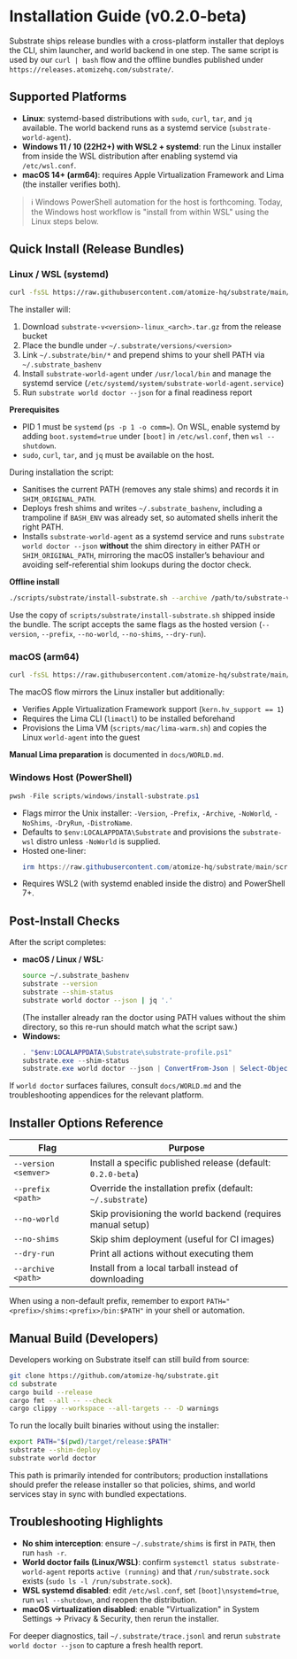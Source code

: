 # Installation Guide (v0.2.0-beta)

Substrate ships release bundles with a cross-platform installer that deploys the
CLI, shim launcher, and world backend in one step. The same script is used by
our `curl | bash` flow and the offline bundles published under
`https://releases.atomizehq.com/substrate/`.

## Supported Platforms

- **Linux**: systemd-based distributions with `sudo`, `curl`, `tar`, and `jq`
  available. The world backend runs as a systemd service (`substrate-world-agent`).
- **Windows 11 / 10 (22H2+) with WSL2 + systemd**: run the Linux installer from
  inside the WSL distribution after enabling systemd via `/etc/wsl.conf`.
- **macOS 14+ (arm64)**: requires Apple Virtualization Framework and Lima (the
  installer verifies both).

> ℹ️ Windows PowerShell automation for the host is forthcoming. Today, the
> Windows host workflow is "install from within WSL" using the Linux steps
> below.

## Quick Install (Release Bundles)

### Linux / WSL (systemd)

```bash
curl -fsSL https://raw.githubusercontent.com/atomize-hq/substrate/main/scripts/substrate/install-substrate.sh | bash
```

The installer will:

1. Download `substrate-v<version>-linux_<arch>.tar.gz` from the release bucket
2. Place the bundle under `~/.substrate/versions/<version>`
3. Link `~/.substrate/bin/*` and prepend shims to your shell PATH via
   `~/.substrate_bashenv`
4. Install `substrate-world-agent` under `/usr/local/bin` and manage the
   systemd service (`/etc/systemd/system/substrate-world-agent.service`)
5. Run `substrate world doctor --json` for a final readiness report

**Prerequisites**

- PID 1 must be `systemd` (`ps -p 1 -o comm=`). On WSL, enable systemd by adding
  `boot.systemd=true` under `[boot]` in `/etc/wsl.conf`, then `wsl --shutdown`.
- `sudo`, `curl`, `tar`, and `jq` must be available on the host.

During installation the script:
- Sanitises the current PATH (removes any stale shims) and records it in
  `SHIM_ORIGINAL_PATH`.
- Deploys fresh shims and writes `~/.substrate_bashenv`, including a trampoline
  if `BASH_ENV` was already set, so automated shells inherit the right PATH.
- Installs `substrate-world-agent` as a systemd service and runs
  `substrate world doctor --json` **without** the shim directory in either PATH
  or `SHIM_ORIGINAL_PATH`, mirroring the macOS installer’s behaviour and
  avoiding self-referential shim lookups during the doctor check.

**Offline install**

```bash
./scripts/substrate/install-substrate.sh --archive /path/to/substrate-v0.2.0-beta-linux_x86_64.tar.gz
```

Use the copy of `scripts/substrate/install-substrate.sh` shipped inside the bundle. The script
accepts the same flags as the hosted version (`--version`, `--prefix`,
`--no-world`, `--no-shims`, `--dry-run`).

### macOS (arm64)

```bash
curl -fsSL https://raw.githubusercontent.com/atomize-hq/substrate/main/scripts/substrate/install-substrate.sh | bash
```

The macOS flow mirrors the Linux installer but additionally:

- Verifies Apple Virtualization Framework support (`kern.hv_support == 1`)
- Requires the Lima CLI (`limactl`) to be installed beforehand
- Provisions the Lima VM (`scripts/mac/lima-warm.sh`) and copies the Linux
  `world-agent` into the guest

**Manual Lima preparation** is documented in `docs/WORLD.md`.

### Windows Host (PowerShell)

```powershell
pwsh -File scripts/windows/install-substrate.ps1
```

- Flags mirror the Unix installer: `-Version`, `-Prefix`, `-Archive`,
  `-NoWorld`, `-NoShims`, `-DryRun`, `-DistroName`.
- Defaults to `$env:LOCALAPPDATA\Substrate` and provisions the
  `substrate-wsl` distro unless `-NoWorld` is supplied.
- Hosted one-liner:
  ```powershell
  irm https://raw.githubusercontent.com/atomize-hq/substrate/main/scripts/windows/install-substrate.ps1 | iex
  ```
- Requires WSL2 (with systemd enabled inside the distro) and PowerShell 7+.

## Post-Install Checks

After the script completes:

- **macOS / Linux / WSL:**
  ```bash
  source ~/.substrate_bashenv
  substrate --version
  substrate --shim-status
  substrate world doctor --json | jq '.'
  ```
  (The installer already ran the doctor using PATH values without the shim
  directory, so this re-run should match what the script saw.)
- **Windows:**
  ```powershell
  . "$env:LOCALAPPDATA\Substrate\substrate-profile.ps1"
  substrate.exe --shim-status
  substrate.exe world doctor --json | ConvertFrom-Json | Select-Object status,message
  ```

If `world doctor` surfaces failures, consult `docs/WORLD.md` and the troubleshooting
appendices for the relevant platform.

## Installer Options Reference

| Flag | Purpose |
| ---- | ------- |
| `--version <semver>` | Install a specific published release (default: `0.2.0-beta`) |
| `--prefix <path>` | Override the installation prefix (default: `~/.substrate`) |
| `--no-world` | Skip provisioning the world backend (requires manual setup) |
| `--no-shims` | Skip shim deployment (useful for CI images) |
| `--dry-run` | Print all actions without executing them |
| `--archive <path>` | Install from a local tarball instead of downloading |

When using a non-default prefix, remember to export
`PATH="<prefix>/shims:<prefix>/bin:$PATH"` in your shell or automation.

## Manual Build (Developers)

Developers working on Substrate itself can still build from source:

```bash
git clone https://github.com/atomize-hq/substrate.git
cd substrate
cargo build --release
cargo fmt --all -- --check
cargo clippy --workspace --all-targets -- -D warnings
```

To run the locally built binaries without using the installer:

```bash
export PATH="$(pwd)/target/release:$PATH"
substrate --shim-deploy
substrate world doctor
```

This path is primarily intended for contributors; production installations
should prefer the release installer so that policies, shims, and world services
stay in sync with bundled expectations.

## Troubleshooting Highlights

- **No shim interception**: ensure `~/.substrate/shims` is first in `PATH`, then
  run `hash -r`.
- **World doctor fails (Linux/WSL)**: confirm `systemctl status
  substrate-world-agent` reports `active (running)` and that `/run/substrate.sock`
  exists (`sudo ls -l /run/substrate.sock`).
- **WSL systemd disabled**: edit `/etc/wsl.conf`, set `[boot]\nsystemd=true`, run
  `wsl --shutdown`, and reopen the distribution.
- **macOS virtualization disabled**: enable "Virtualization" in System Settings
  → Privacy & Security, then rerun the installer.

For deeper diagnostics, tail `~/.substrate/trace.jsonl` and rerun
`substrate world doctor --json` to capture a fresh health report.
